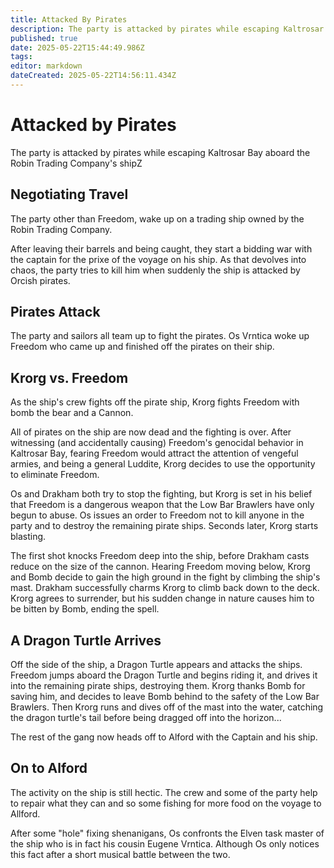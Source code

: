 ```yaml
---
title: Attacked By Pirates
description: The party is attacked by pirates while escaping Kaltrosar Bay
published: true
date: 2025-05-22T15:44:49.986Z
tags: 
editor: markdown
dateCreated: 2025-05-22T14:56:11.434Z
---
```


# Attacked by Pirates
The party is attacked by pirates while escaping Kaltrosar Bay aboard the Robin Trading Company's shipZ

## Negotiating Travel
The party other than Freedom, wake up on a trading ship owned by the Robin Trading Company.

After leaving their barrels and being caught, they start a bidding war with the captain for the prixe of the voyage on his ship. As that devolves into chaos, the party tries to kill him when suddenly the ship is attacked by Orcish pirates.

## Pirates Attack
The party and sailors all team up to fight the pirates. Os Vrntica woke up Freedom who came up and finished off the pirates on their ship.


## Krorg vs. Freedom
As the ship's crew fights off the pirate ship, Krorg fights Freedom with bomb the bear and a Cannon. 

All of pirates on the ship are now dead and the fighting is over. After witnessing (and accidentally causing) Freedom's genocidal behavior in Kaltrosar Bay, fearing Freedom would attract the attention of vengeful armies, and being a general Luddite, Krorg decides to use the opportunity to eliminate Freedom.

Os and Drakham both try to stop the fighting, but Krorg is set in his belief that Freedom is a dangerous weapon that the Low Bar Brawlers have only begun to abuse. Os issues an order to Freedom not to kill anyone in the party and to destroy the remaining pirate ships. Seconds later, Krorg starts blasting.

The first shot knocks Freedom deep into the ship, before Drakham casts reduce on the size of the cannon. Hearing Freedom moving below, Krorg and Bomb decide to gain the high ground in the fight by climbing the ship's mast. Drakham successfully charms Krorg to climb back down to the deck. Krorg agrees to surrender, but his sudden change in nature causes him to be bitten by Bomb, ending the spell.


## A Dragon Turtle Arrives
Off the side of the ship, a Dragon Turtle appears and attacks the ships. Freedom jumps aboard the Dragon Turtle and begins riding it, and drives it into the remaining pirate ships, destroying them. Krorg thanks Bomb for saving him, and decides to leave Bomb behind to the safety of the Low Bar Brawlers. Then Krorg runs and dives off of the mast into the water, catching the dragon turtle's tail before being dragged off into the horizon...

The rest of the gang now heads off to Alford with the Captain and his ship.


## On to Alford
The activity on the ship is still hectic. The crew and some of the party help to repair what they can and so some fishing for more food on the voyage to Allford.

After some "hole" fixing shenanigans, Os confronts the Elven task master of the ship who is in fact his cousin Eugene Vrntica. Although Os only notices this fact after a short musical battle between the two.
